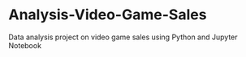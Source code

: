 # Analysis-Video-Game-Sales
Data analysis project on video game sales using Python and Jupyter Notebook
